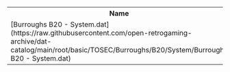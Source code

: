 <table>
<tr><th>Name</th><th>Size</th></tr>
<tr><td>[Burroughs B20 - System.dat](https://raw.githubusercontent.com/open-retrogaming-archive/dat-catalog/main/root/basic/TOSEC/Burroughs/B20/System/Burroughs B20 - System.dat)</td><td>9841</td></tr>
</table>
